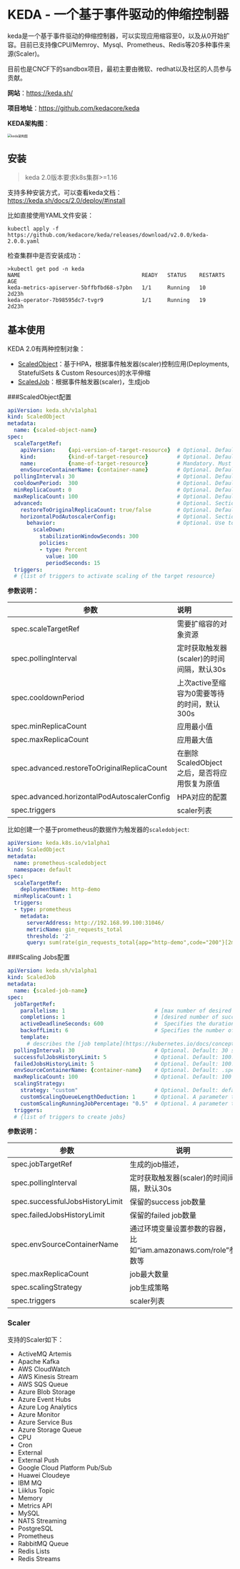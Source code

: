 # KEDA - 一个基于事件驱动的伸缩控制器

keda是一个基于事件驱动的伸缩控制器，可以实现应用缩容至0，以及从0开始扩容。目前已支持像CPU/Memroy、Mysql、Prometheus、Redis等20多种事件来源(Scaler)。

目前也是CNCF下的sandbox项目，最初主要由微软、redhat以及社区的人员参与贡献。

**网站**：https://keda.sh/

**项目地址**：https://github.com/kedacore/keda

**KEDA架构图**：

<img src="https://silenceper.oss-cn-beijing.aliyuncs.com/images/keda-arch.png" alt="keda架构图" style="zoom: 50%;" />



## 安装

> keda 2.0版本要求k8s集群>=1.16

支持多种安装方式，可以查看keda文档：https://keda.sh/docs/2.0/deploy/#install

比如直接使用YAML文件安装：

```shell
kubectl apply -f https://github.com/kedacore/keda/releases/download/v2.0.0/keda-2.0.0.yaml
```

检查集群中是否安装成功：

```shell
>kubectl get pod -n keda
NAME                                      READY   STATUS    RESTARTS   AGE
keda-metrics-apiserver-5bffbfbd68-s7pbn   1/1     Running   10         2d23h
keda-operator-7b98595dc7-tvgr9            1/1     Running   19         2d23h
```

## 基本使用

KEDA 2.0有两种控制对象：

- [ScaledObject](https://keda.sh/docs/2.0/concepts/scaling-deployments/)：基于HPA，根据事件触发器(scaler)控制应用(Deployments, StatefulSets & Custom Resources)的水平伸缩
- [ScaledJob](https://keda.sh/docs/2.0/concepts/scaling-jobs/)：根据事件触发器(scaler)，生成job

###ScaledObject配置

```yaml
apiVersion: keda.sh/v1alpha1
kind: ScaledObject
metadata:
  name: {scaled-object-name}
spec:
  scaleTargetRef:
    apiVersion:    {api-version-of-target-resource}  # Optional. Default: apps/v1
    kind:          {kind-of-target-resource}         # Optional. Default: Deployment
    name:          {name-of-target-resource}         # Mandatory. Must be in the same namespace as the ScaledObject
    envSourceContainerName: {container-name}         # Optional. Default: .spec.template.spec.containers[0]
  pollingInterval: 30                                # Optional. Default: 30 seconds
  cooldownPeriod:  300                               # Optional. Default: 300 seconds
  minReplicaCount: 0                                 # Optional. Default: 0
  maxReplicaCount: 100                               # Optional. Default: 100
  advanced:                                          # Optional. Section to specify advanced options
    restoreToOriginalReplicaCount: true/false        # Optional. Default: false
    horizontalPodAutoscalerConfig:                   # Optional. Section to specify HPA related options
      behavior:                                      # Optional. Use to modify HPA's scaling behavior
        scaleDown:
          stabilizationWindowSeconds: 300
          policies:
          - type: Percent
            value: 100
            periodSeconds: 15
  triggers:
  # {list of triggers to activate scaling of the target resource}
```

**参数说明：**

| 参数                                        | 说明                                         |
| ------------------------------------------- | :------------------------------------------- |
| spec.scaleTargetRef                         | 需要扩缩容的对象资源                         |
| spec.pollingInterval                        | 定时获取触发器(scaler)的时间间隔，默认30s    |
| spec.cooldownPeriod                         | 上次active至缩容为0需要等待的时间，默认300s  |
| spec.minReplicaCount                        | 应用最小值                                   |
| spec.maxReplicaCount                        | 应用最大值                                   |
| spec.advanced.restoreToOriginalReplicaCount | 在删除ScaledObject之后，是否将应用恢复为原值 |
| spec.advanced.horizontalPodAutoscalerConfig | HPA对应的配置                                |
| spec.triggers                               | scaler列表                                   |

比如创建一个基于prometheus的数据作为触发器的`scaledobject`:

```yaml
apiVersion: keda.k8s.io/v1alpha1
kind: ScaledObject
metadata:
  name: prometheus-scaledobject
  namespace: default
spec:
  scaleTargetRef:
    deploymentName: http-demo
  minReplicaCount: 1
  triggers:
  - type: prometheus
    metadata:
      serverAddress: http://192.168.99.100:31046/
      metricName: gin_requests_total
      threshold: '2'
      query: sum(rate(gin_requests_total{app="http-demo",code="200"}[2m]))
```

###Scaling Jobs配置

```yaml
apiVersion: keda.sh/v1alpha1
kind: ScaledJob
metadata:
  name: {scaled-job-name}
spec:
  jobTargetRef:
    parallelism: 1                            # [max number of desired pods](https://kubernetes.io/docs/concepts/workloads/controllers/jobs-run-to-completion/#controlling-parallelism)
    completions: 1                            # [desired number of successfully finished pods](https://kubernetes.io/docs/concepts/workloads/controllers/jobs-run-to-completion/#controlling-parallelism)
    activeDeadlineSeconds: 600                #  Specifies the duration in seconds relative to the startTime that the job may be active before the system tries to terminate it; value must be positive integer
    backoffLimit: 6                           # Specifies the number of retries before marking this job failed. Defaults to 6
    template:
      # describes the [job template](https://kubernetes.io/docs/concepts/workloads/controllers/jobs-run-to-completion/)
  pollingInterval: 30                         # Optional. Default: 30 seconds
  successfulJobsHistoryLimit: 5               # Optional. Default: 100. How many completed jobs should be kept.
  failedJobsHistoryLimit: 5                   # Optional. Default: 100. How many failed jobs should be kept.
  envSourceContainerName: {container-name}    # Optional. Default: .spec.JobTargetRef.template.spec.containers[0]
  maxReplicaCount: 100                        # Optional. Default: 100
  scalingStrategy:
    strategy: "custom"                        # Optional. Default: default. Which Scaling Strategy to use. 
    customScalingQueueLengthDeduction: 1      # Optional. A parameter to optimize custom ScalingStrategy.
    customScalingRunningJobPercentage: "0.5"  # Optional. A parameter to optimize custom ScalingStrategy.
  triggers:
  # {list of triggers to create jobs}
```

**参数说明：**

| 参数                            | 说明                                                         |
| ------------------------------- | ------------------------------------------------------------ |
| spec.jobTargetRef               | 生成的job描述，                                              |
| spec.pollingInterval            | 定时获取触发器(scaler)的时间间隔，默认30s                    |
| spec.successfulJobsHistoryLimit | 保留的success job数量                                        |
| spec.failedJobsHistoryLimit     | 保留的failed job数量                                         |
| spec.envSourceContainerName     | 通过环境变量设置参数的容器，比如“iam.amazonaws.com/role”参数等 |
| spec.maxReplicaCount            | job最大数量                                                  |
| spec.scalingStrategy            | job生成策略                                                  |
| spec.triggers                   | scaler列表                                                   |

### Scaler

支持的Scaler如下：

- ActiveMQ Artemis
- Apache Kafka
- AWS CloudWatch
- AWS Kinesis Stream
- AWS SQS Queue
- Azure Blob Storage
- Azure Event Hubs
- Azure Log Analytics
- Azure Monitor
- Azure Service Bus
- Azure Storage Queue
- CPU
- Cron
- External
- External Push
- Google Cloud Platform‎ Pub/Sub
- Huawei Cloudeye
- IBM MQ
- Liiklus Topic
- Memory
- Metrics API
- MySQL
- NATS Streaming
- PostgreSQL
- Prometheus
- RabbitMQ Queue
- Redis Lists
- Redis Streams

#### 